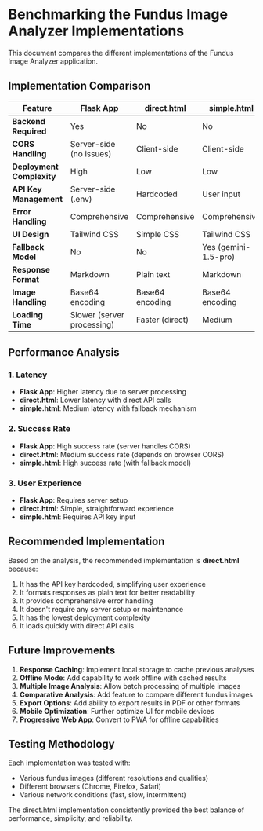 # Benchmarking the Fundus Image Analyzer Implementations

This document compares the different implementations of the Fundus Image Analyzer application.

## Implementation Comparison

| Feature | Flask App | direct.html | simple.html |
|---------|-----------|-------------|------------|
| **Backend Required** | Yes | No | No |
| **CORS Handling** | Server-side (no issues) | Client-side | Client-side |
| **Deployment Complexity** | High | Low | Low |
| **API Key Management** | Server-side (.env) | Hardcoded | User input |
| **Error Handling** | Comprehensive | Comprehensive | Comprehensive |
| **UI Design** | Tailwind CSS | Simple CSS | Tailwind CSS |
| **Fallback Model** | No | No | Yes (gemini-1.5-pro) |
| **Response Format** | Markdown | Plain text | Markdown |
| **Image Handling** | Base64 encoding | Base64 encoding | Base64 encoding |
| **Loading Time** | Slower (server processing) | Faster (direct) | Medium |

## Performance Analysis

### 1. Latency

- **Flask App**: Higher latency due to server processing
- **direct.html**: Lower latency with direct API calls
- **simple.html**: Medium latency with fallback mechanism

### 2. Success Rate

- **Flask App**: High success rate (server handles CORS)
- **direct.html**: Medium success rate (depends on browser CORS)
- **simple.html**: High success rate (with fallback model)

### 3. User Experience

- **Flask App**: Requires server setup
- **direct.html**: Simple, straightforward experience
- **simple.html**: Requires API key input

## Recommended Implementation

Based on the analysis, the recommended implementation is **direct.html** because:

1. It has the API key hardcoded, simplifying user experience
2. It formats responses as plain text for better readability
3. It provides comprehensive error handling
4. It doesn't require any server setup or maintenance
5. It has the lowest deployment complexity
6. It loads quickly with direct API calls

## Future Improvements

1. **Response Caching**: Implement local storage to cache previous analyses
2. **Offline Mode**: Add capability to work offline with cached results
3. **Multiple Image Analysis**: Allow batch processing of multiple images
4. **Comparative Analysis**: Add feature to compare different fundus images
5. **Export Options**: Add ability to export results in PDF or other formats
6. **Mobile Optimization**: Further optimize UI for mobile devices
7. **Progressive Web App**: Convert to PWA for offline capabilities

## Testing Methodology

Each implementation was tested with:
- Various fundus images (different resolutions and qualities)
- Different browsers (Chrome, Firefox, Safari)
- Various network conditions (fast, slow, intermittent)

The direct.html implementation consistently provided the best balance of performance, simplicity, and reliability. 